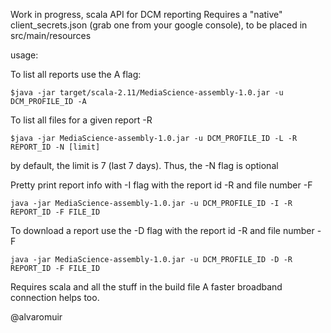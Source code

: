 Work in progress, scala API for DCM reporting
Requires a "native" client_secrets.json (grab one from your google console), to be placed in src/main/resources


usage:

To list all reports use the A flag:
```
$java -jar target/scala-2.11/MediaScience-assembly-1.0.jar -u DCM_PROFILE_ID -A
```

To list all files for a given report -R
```
$java -jar MediaScience-assembly-1.0.jar -u DCM_PROFILE_ID -L -R REPORT_ID -N [limit]
```
by default, the limit is 7 (last 7 days). Thus, the -N flag is optional

Pretty print report info with  -I flag with the report id -R and file number -F
```
java -jar MediaScience-assembly-1.0.jar -u DCM_PROFILE_ID -I -R REPORT_ID -F FILE_ID
```

To download a report use the -D flag with the report id -R and file number -F
```
java -jar MediaScience-assembly-1.0.jar -u DCM_PROFILE_ID -D -R REPORT_ID -F FILE_ID
```

Requires scala and all the stuff in the build file
A faster broadband connection helps too.


@alvaromuir
